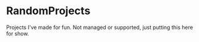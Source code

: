 # RandomProjects
Projects I've made for fun. Not managed or supported, just putting this here for show.